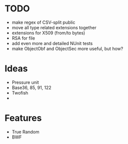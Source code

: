 # TODO
* make regex of CSV-split public
* move all type related extensions together
* extensions for X509 (from/to bytes)
* RSA for file
* add even more and detailed NUnit tests
* make ObjectObf and ObjectSec more useful, but how?

# Ideas
* Pressure unit
* Base36, 85,  91, 122
* Twofish
* 
# Features
* True Random
* BWF